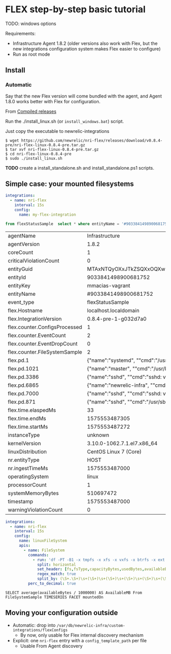 # FLEX step-by-step basic tutorial

TODO: windows options

Requirements:
* Infrastructure Agent 1.8.2 (older versions also work with Flex, but the new integrations configuration
  system makes Flex easier to configure)
* Run as root mode

## Install

### Automatic

Say that the new Flex version will come bundled with the agent, and Agent 1.8.0 works better with Flex
for configuration.

From [Compiled releases](https://github.com/newrelic/nri-flex/releases)

Run the ./install_linux.sh (or `install_windows.bat`) script.

Just copy the executable to newrelic-integrations
```
$ wget https://github.com/newrelic/nri-flex/releases/download/v0.8.4-pre/nri-flex-linux-0.8.4-pre.tar.gz
$ tar xvf nri-flex-linux-0.8.4-pre.tar.gz
$ cd nri-flex-linux-0.8.4-pre
$ sudo ./install_linux.sh
```

**TODO** create a install_standalone.sh and install_standalone.ps1 scripts.

## Simple case: your mounted filesystems 


```yaml
integrations:
  - name: nri-flex
    interval: 15s
    config:
      name: my-flex-integration
```

```sql
from flexStatusSample  select * where entityName = '#9033841498900681752' LIMIT 1
```

|  |  |
|-----------|----------------|
| agentName | Infrastructure |
| agentVersion | 1.8.2 |
| coreCount | 1 |
| criticalViolationCount | 0 |
| entityGuid | MTAxNTQyOXxJTkZSQXxOQXw5MDMzODQxNDk4OTAwNjgxNzUy |
| entityId | 9033841498900681752 |
| entityKey | mmacias-vagrant |
| entityName | #9033841498900681752 |
| event_type | flexStatusSample |
| flex.Hostname | localhost.localdomain |
| flex.IntegrationVersion | 0.8.4-pre-1-g032d7a0 |
| flex.counter.ConfigsProcessed | 1  |
| flex.counter.EventCount | 2 |
| flex.counter.EventDropCount | 0 |
| flex.counter.FileSystemSample | 2 |
| flex.pd.1 | {\"name\":\"systemd\", "\"cmd\":\"/usr/lib/systemd/systemd ...  |
| flex.pd.1021 | {\"name\":\"master\", "\"cmd\":\"/usr/libexec/postfix/master ...  |
| flex.pd.3386 | {\"name\":\"sshd\", "\"cmd\":\"sshd: vagrant [priv] ... |
| flex.pd.6865 | {\"name\":\"newrelic-infra\", "\"cmd\":\"/usr/bin/newrelic-infra ... |
| flex.pd.7000 | {\"name\":\"sshd\", "\"cmd\":\"sshd: vagrant [priv] ... |
| flex.pd.871 | {\"name\":\"sshd\", "\"cmd\":\"/usr/sbin/sshd -D -u0 ... |
| flex.time.elaspedMs | 33 |
| flex.time.endMs | 1575553487305 |
| flex.time.startMs | 1575553487272 |
| instanceType | unknown |
| kernelVersion | 3.10.0-1062.7.1.el7.x86_64 |
| linuxDistribution | CentOS Linux 7 (Core) |
| nr.entityType | HOST |
| nr.ingestTimeMs | 1575553487000 |
| operatingSystem | linux |
| processorCount | 1 |
| systemMemoryBytes | 510697472 |
| timestamp | 1575553487000 |
| warningViolationCount | 0 |

```yaml
integrations:
  - name: nri-flex
    interval: 15s
    config:
      name: linuxFileSystem
      apis:
        - name: FileSystem
          commands:
            - run: 'df -PT -B1 -x tmpfs -x xfs -x vxfs -x btrfs -x ext -x ext2 -x ext3 -x ext4'
              split: horizontal
              set_header: [fs,fsType,capacityBytes,usedBytes,availableBytes,usedPerc,mountedOn]
              regex_match: true
              split_by: (\S+.\S+)\s+(\S+)\s+(\S+)\s+(\S+)\s+(\S+)\s+(\S+)\s+(.*)
          perc_to_decimal: true
```

```
SELECT average(availableBytes / 1000000) AS AvailableMB From FileSystemSample TIMESERIES FACET mountedOn
```
  
## Moving your configuration outside

* Automatic: drop into `/var/db/newrelic-infra/custom-integrations/flexConfigs`
  - By now, only usable for Flex internal discovery mechanism
* Explicit: one `nri-flex` entry with a `config_template_path` per file
  - Usable From Agent discovery
